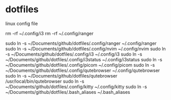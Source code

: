 # dotfiles
linux config file

rm -rf ~/.config/i3
rm -rf ~/.config/ranger

sudo ln -s ~/Documents/github/dotfiles/.config/ranger ~/.config/ranger
sudo ln -s ~/Documents/github/dotfiles/.config/nvim ~/.config/nvim
sudo ln -s ~/Documents/github/dotfiles/.config/i3 ~/.config/i3
sudo ln -s ~/Documents/github/dotfiles/.config/i3status ~/.config/i3status
sudo ln -s ~/Documents/github/dotfiles/.config/picom ~/.config/picom
sudo ln -s ~/Documents/github/dotfiles/.config/qutebrowser ~/.config/qutebrowser
sudo ln -s ~/Documents/github/dotfiles/qutebrowser /usr/local/bin/qutebrowser
sudo ln -s ~/Documents/github/dotfiles/.config/kitty ~/.config/kitty
sudo ln -s ~/Documents/github/dotfiles/.bash_aliases ~/.bash_aliases
